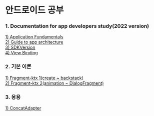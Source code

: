 # 안드로이드 공부
### 1. Documentation for app developers study(2022 version)
[1) Application Fundamentals](https://github.com/justbydev/Android/blob/main/Documentation%20for%20app%20developers/AppFundamentals.md)<br>
[2) Guide to app architecture](https://github.com/justbydev/Android/blob/main/Documentation%20for%20app%20developers/AppArchitecture.md)<br>
[3) SDKVersion](https://github.com/justbydev/Android/blob/main/Documentation%20for%20app%20developers/sdkversion.md)<br>
[4) View Binding](https://github.com/justbydev/Android/blob/main/Documentation%20for%20app%20developers/viewbinding.md)<br>
### 2. 기본 이론
[1) Fragment-ktx 1(create ~ backstack)](https://github.com/justbydev/Android/blob/main/Theory/Fragment1.md)<br>
[2) Fragment-ktx 2(animation ~ DialogFragment)](https://github.com/justbydev/Android/blob/main/Theory/Fragment2.md)
### 3. 응용
[1) ConcatAdapter](https://github.com/justbydev/Android/blob/main/Application/ConcatAdapter.md)
